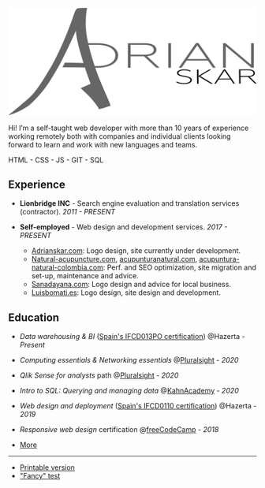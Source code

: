 
![Adrian Skar](images/adskar-black.svg)

Hi! I’m a self-taught web developer with more than 10 years of experience working remotely both with companies and individual clients looking forward to learn and work with new languages and teams. 

HTML - CSS - JS - GIT - SQL

## Experience

- **Lionbridge INC**​ - Search engine evaluation and
translation services (contractor).
*2011 - PRESENT*

- **Self-employed**​ - Web design and development
services.
*2017 - PRESENT*
	- [Adrianskar.com​](https://adrianskar.com): Logo design, site currently under development.
	- [Natural-acupuncture.com​](https://natural-acupuncture.com/), ​[acupunturanatural.com​](https://web.archive.org/web/20190112201615/https://acupunturanatural.com/),
[acupuntura-natural-colombia.com​](https://acupuntura-natural-colombia.com/): Perf. and SEO optimization, site migration and set-up, maintenance and advice.
	- [Sanadayana.com](https://web.archive.org/web/20171020115041/https://sanadayana.com/): Logo design and advice for local business.
	- [Luisbomati.es](http://luisbomati.es/​): Logo design, site design and development.

## Education

- *Data warehousing & BI* ([Spain's IFCD013PO certification](http://www.madrid.org/sfoc_web/2016/IFCD013PO.pdf)) @Hazerta - *Present*

- *Computing essentials & Networking essentials* @[Pluralsight](https://app.pluralsight.com/paths/skill/fundamentals-of-it-operations-skill) - *2020*

- *Qlik Sense for analysts* path @[Pluralsight](https://app.pluralsight.com/paths/skill/qlik-sense-for-analysts) - *2020*
<!-- - *Javascript algorithms and data structures* certification @
freeCodeCamp 
*PRESENT* -->

- *Intro to SQL: Querying and managing data* @[KahnAcademy](https://www.khanacademy.org/computing/computer-programming/sql) - *2020*

- *Web design and deployment* ([Spain's IFCD0110 certification](https://sede.sepe.gob.es/especialidadesformativas/RXBuscadorEFRED/DetalleEspecialidadFormativa.do?codEspecialidad=IFCD0110)) @Hazerta - *2019*


- *Responsive web design* certification @[freeCodeCamp](https://www.freecodecamp.org/certification/adrianskar/responsive-web-design)  - *2018*
- [More](further%20edu.md)

___

- [Printable version](ResumeAdskar_print.pdf)
- ["Fancy" test](ResumeAdskar_fancy_test.pdf)